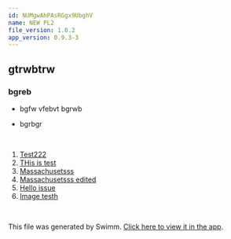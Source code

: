 ```yaml
---
id: NUMgwAhPAsRGgx9UbghV
name: NEW PL2
file_version: 1.0.2
app_version: 0.9.3-3
---
```


<!-- Intro - Do not remove this comment -->
## gtrwbtrw

### bgreb

*   bgfw vfebvt bgrwb
    
*   bgrbgr

<br/>

<!-- Steps - Do not remove this comment -->
1. [Test222](test222.sBUGF75ls51WaqttBDQA.sw.md)
2. [THis is test](this-is-test.AafNDluPagnx2j9nkMAR.sw.md)
3. [Massachusetsss](massachusetsss._EjDM.sw.md)
4. [Massachusetsss edited](massachusetsss-edited.d1Vem.sw.md)
5. [Hello issue](hello-issue.2mWyP.sw.md)
6. [Image testh](image-testh.S1aCh.sw.md)


<br/>

This file was generated by Swimm. [Click here to view it in the app](https://swimm-web-app--final-editor-1-new-for-real-1-sofi-6kw26opo.web.app/repos/ls4DA2fLasmQuEbT4ipw/docs/NUMgwAhPAsRGgx9UbghV).